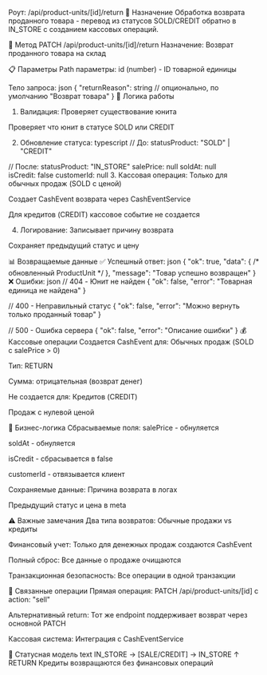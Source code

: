 Роут: /api/product-units/[id]/return
🎯 Назначение
Обработка возврата проданного товара - перевод из статусов SOLD/CREDIT обратно в IN_STORE с созданием кассовых операций.

🔧 Метод
PATCH /api/product-units/[id]/return
Назначение: Возврат проданного товара на склад

📋 Параметры
Path параметры:
id (number) - ID товарной единицы

Тело запроса:
json
{
  "returnReason": string  // опционально, по умолчанию "Возврат товара"
}
🔄 Логика работы
1. Валидация:
Проверяет существование юнита

Проверяет что юнит в статусе SOLD или CREDIT

2. Обновление статуса:
typescript
// До:
statusProduct: "SOLD" | "CREDIT"

// После:
statusProduct: "IN_STORE"
salePrice: null
soldAt: null  
isCredit: false
customerId: null
3. Кассовая операция:
Только для обычных продаж (SOLD с ценой)

Создает CashEvent возврата через CashEventService

Для кредитов (CREDIT) кассовое событие не создается

4. Логирование:
Записывает причину возврата

Сохраняет предыдущий статус и цену

📊 Возвращаемые данные
✅ Успешный ответ:
json
{
  "ok": true,
  "data": { /* обновленный ProductUnit */ },
  "message": "Товар успешно возвращен"
}
❌ Ошибки:
json
// 404 - Юнит не найден
{
  "ok": false,
  "error": "Товарная единица не найдена"
}

// 400 - Неправильный статус
{
  "ok": false, 
  "error": "Можно вернуть только проданный товар"
}

// 500 - Ошибка сервера
{
  "ok": false,
  "error": "Описание ошибки"
}
💰 Кассовые операции
Создается CashEvent для:
Обычных продаж (SOLD с salePrice > 0)

Тип: RETURN

Сумма: отрицательная (возврат денег)

Не создается для:
Кредитов (CREDIT)

Продаж с нулевой ценой

🎯 Бизнес-логика
Сбрасываемые поля:
salePrice - обнуляется

soldAt - обнуляется

isCredit - сбрасывается в false

customerId - отвязывается клиент

Сохраняемые данные:
Причина возврата в логах

Предыдущий статус и цена в meta

⚠️ Важные замечания
Два типа возвратов: Обычные продажи vs кредиты

Финансовый учет: Только для денежных продаж создаются CashEvent

Полный сброс: Все данные о продаже очищаются

Транзакционная безопасность: Все операции в одной транзакции

🔗 Связанные операции
Прямая операция: PATCH /api/product-units/[id] с action: "sell"

Альтернативный return: Тот же endpoint поддерживает возврат через основной PATCH

Кассовая система: Интеграция с CashEventService

🔄 Статусная модель
text
IN_STORE → [SALE/CREDIT] → IN_STORE
            ↑
         RETURN
Кредиты возвращаются без финансовых операций
